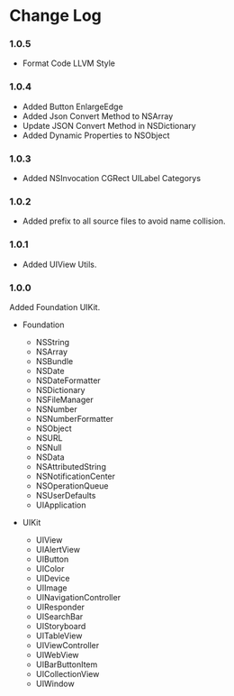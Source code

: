 # Change Log

### 1.0.5

* Format Code LLVM Style

### 1.0.4

* Added Button EnlargeEdge
* Added Json Convert Method to NSArray
* Update JSON Convert Method in NSDictionary
* Added Dynamic Properties to NSObject

### 1.0.3

* Added NSInvocation CGRect UILabel Categorys

### 1.0.2

* Added prefix to all source files to avoid name collision.

### 1.0.1

* Added UIView Utils.

### 1.0.0

Added Foundation UIKit.

*   Foundation
       * NSString
       * NSArray
       * NSBundle
       * NSDate
       * NSDateFormatter
       * NSDictionary
       * NSFileManager
       * NSNumber
       * NSNumberFormatter
       * NSObject
       * NSURL
       * NSNull
       * NSData
       * NSAttributedString
       * NSNotificationCenter
       * NSOperationQueue
       * NSUserDefaults
       * UIApplication

*   UIKit
       * UIView
       * UIAlertView
       * UIButton
       * UIColor
       * UIDevice
       * UIImage
       * UINavigationController
       * UIResponder
       * UISearchBar
       * UIStoryboard
       * UITableView
       * UIViewController
       * UIWebView
       * UIBarButtonItem
       * UICollectionView
       * UIWindow